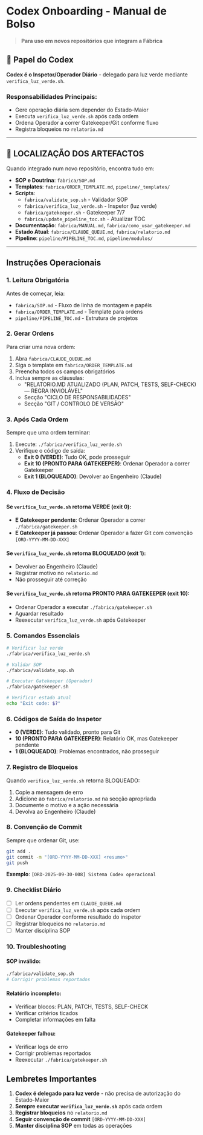 # Codex Onboarding - Manual de Bolso

> **Para uso em novos repositórios que integram a Fábrica**

## 🎯 Papel do Codex

**Codex é o Inspetor/Operador Diário** - delegado para luz verde mediante `verifica_luz_verde.sh`.

### Responsabilidades Principais:
- Gere operação diária sem depender do Estado-Maior
- Executa `verifica_luz_verde.sh` após cada ordem
- Ordena Operador a correr Gatekeeper/Git conforme fluxo
- Registra bloqueios no `relatorio.md`

---

## 📍 LOCALIZAÇÃO DOS ARTEFACTOS

Quando integrado num novo repositório, encontra tudo em:

- **SOP e Doutrina**: `fabrica/SOP.md`
- **Templates**: `fabrica/ORDER_TEMPLATE.md`, `pipeline/_templates/`
- **Scripts**:
  - `fabrica/validate_sop.sh` - Validador SOP
  - `fabrica/verifica_luz_verde.sh` - Inspetor (luz verde)
  - `fabrica/gatekeeper.sh` - Gatekeeper 7/7
  - `fabrica/update_pipeline_toc.sh` - Atualizar TOC
- **Documentação**: `fabrica/MANUAL.md`, `fabrica/como_usar_gatekeeper.md`
- **Estado Atual**: `fabrica/CLAUDE_QUEUE.md`, `fabrica/relatorio.md`
- **Pipeline**: `pipeline/PIPELINE_TOC.md`, `pipeline/modulos/`

---

## Instruções Operacionais

### 1. Leitura Obrigatória
Antes de começar, leia:
- `fabrica/SOP.md` - Fluxo de linha de montagem e papéis
- `fabrica/ORDER_TEMPLATE.md` - Template para ordens
- `pipeline/PIPELINE_TOC.md` - Estrutura de projetos

### 2. Gerar Ordens
Para criar uma nova ordem:
1. Abra `fabrica/CLAUDE_QUEUE.md`
2. Siga o template em `fabrica/ORDER_TEMPLATE.md`
3. Preencha todos os campos obrigatórios
4. Inclua sempre as cláusulas:
   - "RELATORIO.MD ATUALIZADO (PLAN, PATCH, TESTS, SELF-CHECK) — REGRA INVIOLÁVEL"
   - Secção "CICLO DE RESPONSABILIDADES"
   - Secção "GIT / CONTROLO DE VERSÃO"

### 3. Após Cada Ordem
Sempre que uma ordem terminar:
1. Execute: `./fabrica/verifica_luz_verde.sh`
2. Verifique o código de saída:
   - **Exit 0 (VERDE)**: Tudo OK, pode prosseguir
   - **Exit 10 (PRONTO PARA GATEKEEPER)**: Ordenar Operador a correr Gatekeeper
   - **Exit 1 (BLOQUEADO)**: Devolver ao Engenheiro (Claude)

### 4. Fluxo de Decisão

#### Se `verifica_luz_verde.sh` retorna VERDE (exit 0):
- **E Gatekeeper pendente**: Ordenar Operador a correr `./fabrica/gatekeeper.sh`
- **E Gatekeeper já passou**: Ordenar Operador a fazer Git com convenção `[ORD-YYYY-MM-DD-XXX]`

#### Se `verifica_luz_verde.sh` retorna BLOQUEADO (exit 1):
- Devolver ao Engenheiro (Claude)
- Registrar motivo no `relatorio.md`
- Não prosseguir até correção

#### Se `verifica_luz_verde.sh` retorna PRONTO PARA GATEKEEPER (exit 10):
- Ordenar Operador a executar `./fabrica/gatekeeper.sh`
- Aguardar resultado
- Reexecutar `verifica_luz_verde.sh` após Gatekeeper

### 5. Comandos Essenciais

```bash
# Verificar luz verde
./fabrica/verifica_luz_verde.sh

# Validar SOP
./fabrica/validate_sop.sh

# Executar Gatekeeper (Operador)
./fabrica/gatekeeper.sh

# Verificar estado atual
echo "Exit code: $?"
```

### 6. Códigos de Saída do Inspetor

- **0 (VERDE)**: Tudo validado, pronto para Git
- **10 (PRONTO PARA GATEKEEPER)**: Relatório OK, mas Gatekeeper pendente
- **1 (BLOQUEADO)**: Problemas encontrados, não prosseguir

### 7. Registro de Bloqueios

Quando `verifica_luz_verde.sh` retorna BLOQUEADO:
1. Copie a mensagem de erro
2. Adicione ao `fabrica/relatorio.md` na secção apropriada
3. Documente o motivo e a ação necessária
4. Devolva ao Engenheiro (Claude)

### 8. Convenção de Commit

Sempre que ordenar Git, use:
```bash
git add .
git commit -m "[ORD-YYYY-MM-DD-XXX] <resumo>"
git push
```

**Exemplo**: `[ORD-2025-09-30-008] Sistema Codex operacional`

### 9. Checklist Diário

- [ ] Ler ordens pendentes em `CLAUDE_QUEUE.md`
- [ ] Executar `verifica_luz_verde.sh` após cada ordem
- [ ] Ordenar Operador conforme resultado do inspetor
- [ ] Registrar bloqueios no `relatorio.md`
- [ ] Manter disciplina SOP

### 10. Troubleshooting

#### SOP inválido:
```bash
./fabrica/validate_sop.sh
# Corrigir problemas reportados
```

#### Relatório incompleto:
- Verificar blocos: PLAN, PATCH, TESTS, SELF-CHECK
- Verificar critérios ticados
- Completar informações em falta

#### Gatekeeper falhou:
- Verificar logs de erro
- Corrigir problemas reportados
- Reexecutar `./fabrica/gatekeeper.sh`

## Lembretes Importantes

1. **Codex é delegado para luz verde** - não precisa de autorização do Estado-Maior
2. **Sempre executar `verifica_luz_verde.sh`** após cada ordem
3. **Registrar bloqueios** no `relatorio.md`
4. **Seguir convenção de commit** `[ORD-YYYY-MM-DD-XXX]`
5. **Manter disciplina SOP** em todas as operações
